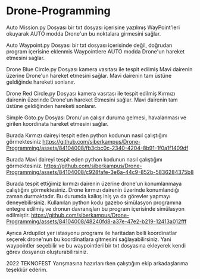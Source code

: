 # Drone-Programming
Auto Mission.py Dosyası bir txt dosyası içerisine yazılmış WayPoint'leri okuyarak AUTO modda Drone'un bu noktalara girmesini sağlar.


Auto Waypoint.py Dosyası bir txt dosyası içerisinde değil, doğrudan program içerisine eklenmis Waypointlere AUTO modda Drone'un hareket etmesini sağlar.


Drone Blue Circle.py Dosyası kamera vasıtası ile tespit edilmiş Mavi dairenin üzerine Drone'un hareket etmesini sağlar. Mavi dairenin tam üstüne geldiğinde hareketi sonlanır.


Drone Red Circle.py Dosyası kamera vasıtası ile tespit edilmiş Kırmızı dairenin üzerinde Drone'un hareket Etmesini sağlar. Mavi dairenin tam üstüne geldiğinden hareketi sonlanır.


Simple Goto.py Dosyası Dronu'un çalışır duruma gelmesi, havalanması ve girilen koordinata hareket etmesini sağlar.



Burada Kırmızı daireyi tespit eden python kodunun nasıl çalıştığını görmektesiniz
https://github.com/siberkampus/Drone-Programming/assets/84104008/fb3cbc0c-2340-4204-8b91-1f0a1f1409df



Burada Mavi daireyi tespit eden python kodunun nasıl çalıştığını görmektesiniz.
https://github.com/siberkampus/Drone-Programming/assets/84104008/c928fafe-3e6a-44c9-852b-5836284375b8


Burada tespit ettiğimiz kırmızı dairenin üzerine drone'un konumlanmaya çalıştığını görmektesiniz. Drone kırmızı dairenin üzerinde konumlandığı zaman durmaktadır. Bu durumda kalkış iniş ya da görevler yapmayı deneyebilirsiniz. Kullanılan python kodu gazebo simülasyon programına entegre edilmiş ve dronun davranışları bu program içerisinde simülasyon edilmiştir.
https://github.com/siberkampus/Drone-Programming/assets/84104008/48240fd8-a37e-47e2-b219-12413a012fff

Ayrıca Ardupilot yer istasyonu programı ile haritadan belli koordinatlar seçerek drone'nun bu koordinatlara gitmesini sağlayabilirsiniz. Yani waypointler seçebilir ve bu waypointleri bir txt dosyasına ekleyerek kendi görev dosyanızı oluşturabilirsiniz.

2022 TEKNOFEST Yarışmasına hazırlanırken çalıştığım ekip arkadaşlarıma teşekkür ederim.
